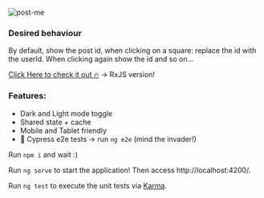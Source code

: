 
![post-me](https://user-images.githubusercontent.com/36332661/162650607-bfdf3695-2953-4567-b791-fddb001eebe2.png)


### Desired behaviour
By default, show the post id, when clicking on a square: replace the id with the userId. When clicking again show the id and so on...

[Click Here to check it out 🔥](https://davurie.github.io/post-app/) -> RxJS version!

### Features:
- Dark and Light mode toggle
- Shared state + cache
- Mobile and Tablet friendly
- 🌲 Cypress e2e tests -> run `ng e2e` (mind the invader!)

Run `npm i` and wait :)

Run `ng serve` to start the application! Then access http://localhost:4200/.

Run `ng test` to execute the unit tests via [Karma](https://karma-runner.github.io).
